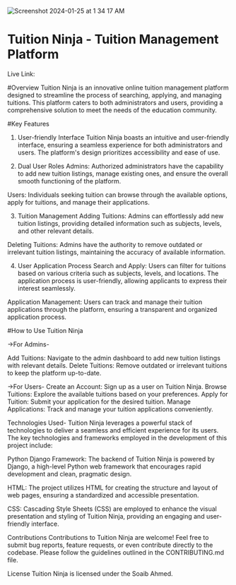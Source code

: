 
![Screenshot 2024-01-25 at 1 34 17 AM](https://github.com/Soaib-Ahmed/Tuition_Media/assets/113377540/56b5717f-2b35-41d3-801a-507b8a3c2b07)

# Tuition Ninja - Tuition Management Platform

Live Link: 

#Overview
Tuition Ninja is an innovative online tuition management platform designed to streamline the process of searching, applying, and managing tuitions. This platform caters to both administrators and users, providing a comprehensive solution to meet the needs of the education community.

#Key Features
1. User-friendly Interface
Tuition Ninja boasts an intuitive and user-friendly interface, ensuring a seamless experience for both administrators and users. The platform's design prioritizes accessibility and ease of use.

2. Dual User Roles
Admins: Authorized administrators have the capability to add new tuition listings, manage existing ones, and ensure the overall smooth functioning of the platform.

Users: Individuals seeking tuition can browse through the available options, apply for tuitions, and manage their applications.

3. Tuition Management
Adding Tuitions: Admins can effortlessly add new tuition listings, providing detailed information such as subjects, levels, and other relevant details.

Deleting Tuitions: Admins have the authority to remove outdated or irrelevant tuition listings, maintaining the accuracy of available information.

4. User Application Process
Search and Apply: Users can filter for tuitions based on various criteria such as subjects, levels, and locations. The application process is user-friendly, allowing applicants to express their interest seamlessly.

Application Management: Users can track and manage their tuition applications through the platform, ensuring a transparent and organized application process.

#How to Use Tuition Ninja

->For Admins-

Add Tuitions: Navigate to the admin dashboard to add new tuition listings with relevant details.
Delete Tuitions: Remove outdated or irrelevant tuitions to keep the platform up-to-date.

->For Users-
Create an Account: Sign up as a user on Tuition Ninja.
Browse Tuitions: Explore the available tuitions based on your preferences.
Apply for Tuition: Submit your application for the desired tuition.
Manage Applications: Track and manage your tuition applications conveniently.

Technologies Used-
Tuition Ninja leverages a powerful stack of technologies to deliver a seamless and efficient experience for its users. The key technologies and frameworks employed in the development of this project include:

Python Django Framework: The backend of Tuition Ninja is powered by Django, a high-level Python web framework that encourages rapid development and clean, pragmatic design.

HTML: The project utilizes HTML for creating the structure and layout of web pages, ensuring a standardized and accessible presentation.

CSS: Cascading Style Sheets (CSS) are employed to enhance the visual presentation and styling of Tuition Ninja, providing an engaging and user-friendly interface.

Contributions
Contributions to Tuition Ninja are welcome! Feel free to submit bug reports, feature requests, or even contribute directly to the codebase. Please follow the guidelines outlined in the CONTRIBUTING.md file.

License
Tuition Ninja is licensed under the Soaib Ahmed. 

